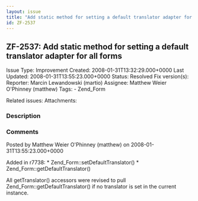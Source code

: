 ```yaml
---
layout: issue
title: "Add static method for setting a default translator adapter for all forms"
id: ZF-2537
---
```


ZF-2537: Add static method for setting a default translator adapter for all forms
---------------------------------------------------------------------------------

 Issue Type: Improvement Created: 2008-01-31T13:32:29.000+0000 Last Updated: 2008-01-31T13:55:23.000+0000 Status: Resolved Fix version(s): 
 Reporter:  Marcin Lewandowski (martio)  Assignee:  Matthew Weier O'Phinney (matthew)  Tags: - Zend\_Form
 
 Related issues: 
 Attachments: 
### Description

 

 

### Comments

Posted by Matthew Weier O'Phinney (matthew) on 2008-01-31T13:55:23.000+0000

Added in r7738: \* Zend\_Form::setDefaultTranslator() \* Zend\_Form::getDefaultTranslator()

All getTranslator() accessors were revised to pull Zend\_Form::getDefaultTranslator() if no translator is set in the current instance.

 

 